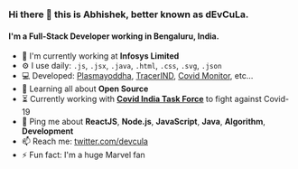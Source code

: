 ### Hi there 👋 this is Abhishek, better known as dEvCuLa.

#### I'm a Full-Stack Developer working in Bengaluru, India.

- 🏢 I'm currently working at **Infosys Limited**
- ⚙️ I use daily: `.js`, `.jsx`, `.java`, `.html`, `.css`, `.svg`, `.json`
- 💻 Developed: [Plasmayoddha](https://www.plasmayoddha.in), [TracerIND](https://tracerind.covidindiataskforce.org), [Covid Monitor](https://devcula.github.io/corona-monitor), etc…
- 🌱 Learning all about **Open Source**
- ⏳ Currently working with **[Covid India Task Force](https://www.covidindiataskforce.org)** to fight against Covid-19
- 💬 Ping me about **ReactJS**, **Node.js**, **JavaScript**, **Java**, **Algorithm**, **Development**
- 📫 Reach me: [twitter.com/devcula](https://twitter.com/devcula)
- ⚡️ Fun fact: I'm a huge Marvel fan
